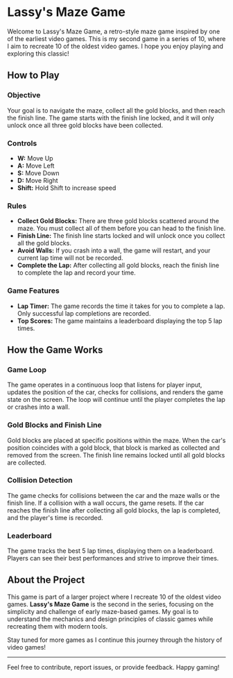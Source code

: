# Lassy's Maze Game

Welcome to Lassy's Maze Game, a retro-style maze game inspired by one of the earliest video games. This is my second game in a series of 10, where I aim to recreate 10 of the oldest video games. I hope you enjoy playing and exploring this classic!

## How to Play

### Objective
Your goal is to navigate the maze, collect all the gold blocks, and then reach the finish line. The game starts with the finish line locked, and it will only unlock once all three gold blocks have been collected.

### Controls
- **W:** Move Up
- **A:** Move Left
- **S:** Move Down
- **D:** Move Right
- **Shift:** Hold Shift to increase speed

### Rules
- **Collect Gold Blocks:** There are three gold blocks scattered around the maze. You must collect all of them before you can head to the finish line.
- **Finish Line:** The finish line starts locked and will unlock once you collect all the gold blocks.
- **Avoid Walls:** If you crash into a wall, the game will restart, and your current lap time will not be recorded.
- **Complete the Lap:** After collecting all gold blocks, reach the finish line to complete the lap and record your time.

### Game Features
- **Lap Timer:** The game records the time it takes for you to complete a lap. Only successful lap completions are recorded.
- **Top Scores:** The game maintains a leaderboard displaying the top 5 lap times.

## How the Game Works

### Game Loop
The game operates in a continuous loop that listens for player input, updates the position of the car, checks for collisions, and renders the game state on the screen. The loop will continue until the player completes the lap or crashes into a wall.

### Gold Blocks and Finish Line
Gold blocks are placed at specific positions within the maze. When the car's position coincides with a gold block, that block is marked as collected and removed from the screen. The finish line remains locked until all gold blocks are collected.

### Collision Detection
The game checks for collisions between the car and the maze walls or the finish line. If a collision with a wall occurs, the game resets. If the car reaches the finish line after collecting all gold blocks, the lap is completed, and the player's time is recorded.

### Leaderboard
The game tracks the best 5 lap times, displaying them on a leaderboard. Players can see their best performances and strive to improve their times.

## About the Project

This game is part of a larger project where I recreate 10 of the oldest video games. **Lassy's Maze Game** is the second in the series, focusing on the simplicity and challenge of early maze-based games. My goal is to understand the mechanics and design principles of classic games while recreating them with modern tools.

Stay tuned for more games as I continue this journey through the history of video games!

---

Feel free to contribute, report issues, or provide feedback. Happy gaming!
